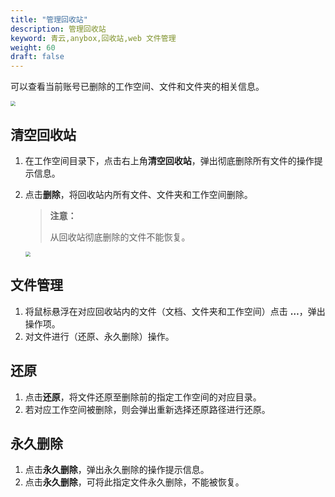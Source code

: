```yaml
---
title: "管理回收站"
description: 管理回收站
keyword: 青云,anybox,回收站,web 文件管理
weight: 60
draft: false
---
```


可以查看当前账号已删除的工作空间、文件和文件夹的相关信息。

<img src="../../../_images/web_user22.png" style="zoom:50%;" />

## 清空回收站

1. 在工作空间目录下，点击右上⻆**清空回收站**，弹出彻底删除所有文件的操作提示信息。

2. 点击**删除**，将回收站内所有文件、文件夹和工作空间删除。

   > **注意：**
   >
   > 从回收站彻底删除的文件不能恢复。

   <img src="../../../_images/web_user23.png" style="zoom:50%;" />

## 文件管理

1. 将⿏标悬浮在对应回收站内的文件（文档、文件夹和工作空间）点击 **…**，弹出操作项。
2. 对文件进行（还原、永久删除）操作。

## 还原

1. 点击**还原**，将文件还原至删除前的指定工作空间的对应目录。
2. 若对应工作空间被删除，则会弹出重新选择还原路径进行还原。

## 永久删除

1. 点击**永久删除**，弹出永久删除的操作提示信息。
2. 点击**永久删除**，可将此指定文件永久删除，不能被恢复。

